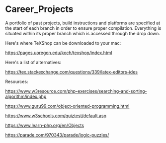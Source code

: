 # Career_Projects
A portfolio of past projects, build instructions and platforms are specified at the start of each branch in order to ensure proper compilation.  Everything is situated within its proper branch which is accessed through the drop down.   


Here's where TeXShop can be downloaded to your mac:

https://pages.uoregon.edu/koch/texshop/index.html



Here's a list of alternatives:

https://tex.stackexchange.com/questions/339/latex-editors-ides


Resources:

https://www.w3resource.com/php-exercises/searching-and-sorting-algorithm/index.php

https://www.guru99.com/object-oriented-programming.html

https://www.w3schools.com/quiztest/default.asp

https://www.learn-php.org/en/Objects

https://parade.com/970343/parade/logic-puzzles/

